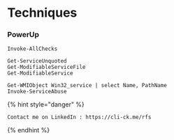 # Techniques

### PowerUp&#x20;

`Invoke-AllChecks`

```
Get-ServiceUnquoted
Get-ModifiableServiceFile
Get-ModifiableService
```

```
Get-WMIObject Win32_service | select Name, PathName
Invoke-ServiceAbuse
```



{% hint style="danger" %}
```
Contact me on LinkedIn : https://cli-ck.me/rfs
```
{% endhint %}
